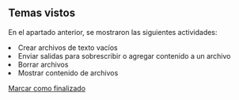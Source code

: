 ## Temas vistos

En el apartado anterior, se mostraron las siguientes actividades:
<li> Crear archivos de texto vacíos
<li> Enviar salidas para sobrescribir o agregar contenido a un archivo
<li> Borrar archivos
<li> Mostrar contenido de archivos

<a onclick="test()" href="http://147.182.201.108:8080/finish/basic-files" target="_parent" class="btn primary-btn">Marcar como finalizado</a>
